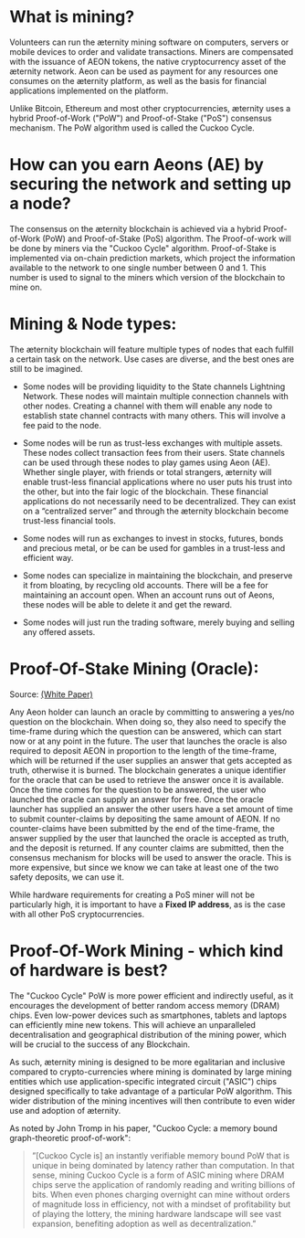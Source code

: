# What is mining?

Volunteers can run the æternity mining software on computers, servers or mobile devices to order and validate transactions. Miners are compensated with the issuance of AEON tokens, the native cryptocurrency asset of the æternity network. Aeon can be used as payment for any resources one consumes on the æternity platform, as well as the basis for financial applications implemented on the platform.

Unlike Bitcoin, Ethereum and most other cryptocurrencies, æternity uses a hybrid Proof-of-Work ("PoW") and Proof-of-Stake ("PoS") consensus mechanism. The PoW algorithm used is called the Cuckoo Cycle.

# How can you earn Aeons (AE) by securing the network and setting up a node?

The consensus on the æternity blockchain is achieved via a hybrid Proof-of-Work (PoW) and Proof-of-Stake (PoS) algorithm. The Proof-of-work will be done by miners via the "Cuckoo Cycle" algorithm. Proof-of-Stake is implemented via on-chain prediction markets, which project the information available to the network to one single number between 0 and 1. This number is used to signal to the miners which version of the blockchain to mine on.

# Mining & Node types:

The æternity blockchain will feature multiple types of nodes that each fulfill a certain task on the network. Use cases are diverse, and the best ones are still to be imagined.

* Some nodes will be providing liquidity to the State channels Lightning Network. These nodes will maintain multiple connection channels with other nodes. Creating a channel with them will enable any node to establish state channel contracts with many others. This will involve a fee paid to the node.

* Some nodes will be run as trust-less exchanges with multiple assets. These nodes collect transaction fees from their users. State channels can be used through these nodes to play games using Aeon (AE). Whether single player, with friends or total strangers, æternity will enable trust-less financial applications where no user puts his trust into the other, but into the fair logic of the blockchain. These financial applications do not necessarily need to be decentralized. They can exist on a “centralized server” and through the æternity blockchain become trust-less financial tools.

* Some nodes will run as exchanges to invest in stocks, futures, bonds and precious metal, or be can be used for gambles in a trust-less and efficient way. 

* Some nodes can specialize in maintaining the blockchain, and preserve it from bloating, by recycling old accounts. There will be a fee for maintaining an account open. When an account runs out of Aeons, these nodes will be able to delete it and get the reward.

* Some nodes will just run the trading software, merely buying and selling any offered assets.

# Proof-Of-Stake Mining (Oracle):

Source: [(White Paper)](http://blockchain.aeternity.com/%C3%A6ternity-blockchain-whitepaper.pdf)

Any Aeon holder can launch an oracle by committing to answering a yes/no question on the blockchain.
When doing so, they also need to specify the time-frame during which the question can be answered, which can start now or at any point in the future. The user that launches the oracle is also required to deposit AEON in proportion to the length of the time-frame, which will be returned if the user supplies an answer that gets accepted as truth, otherwise it is burned. The blockchain generates a unique identifier for the oracle that can be used to retrieve the answer once it is available. Once the time comes for the question to be answered, the user who launched the oracle can supply an answer for free. Once the oracle launcher has supplied an answer the other users have a set amount of time to submit counter-claims by depositing the same amount of AEON. If no counter-claims have been submitted by the end of the time-frame, the answer supplied by the user that launched the oracle is accepted as truth, and the deposit is returned. If any counter claims are submitted, then the consensus mechanism for blocks will be used to answer the oracle. This is more expensive, but since we know we can take at least one of the two safety deposits, we can use it.

While hardware requirements for creating a PoS miner will not be particularly high, it is important to have a **Fixed IP address**, as is the case with all other PoS cryptocurrencies.

# Proof-Of-Work Mining - which kind of hardware is best?

The "Cuckoo Cycle" PoW is more power efficient and indirectly useful, as it encourages the development of better random access memory (DRAM) chips. Even low-power devices such as smartphones, tablets and laptops can efficiently mine new tokens. This will achieve an unparalleled decentralisation and geographical distribution of the mining power, which will be crucial to the success of any Blockchain.

As such, æternity mining is designed to be more egalitarian and inclusive compared to crypto-currencies where mining is dominated by large mining entities which use application-specific integrated circuit ("ASIC") chips designed specifically to take advantage of a particular PoW algorithm. This wider distribution of the mining incentives will then contribute to even wider use and adoption of æternity.

As noted by John Tromp in his paper, "Cuckoo Cycle: a memory bound graph-theoretic proof-of-work":
>”[Cuckoo Cycle is] an instantly verifiable memory bound PoW that is unique in being dominated by latency rather than computation. In that sense, mining Cuckoo Cycle is a form of ASIC mining where DRAM chips serve the application of randomly reading and writing billions of bits. When even phones charging overnight can mine without orders of magnitude loss in efficiency, not with a mindset of profitability but of playing the lottery, the mining hardware landscape will see vast expansion, benefiting adoption as well as decentralization.”